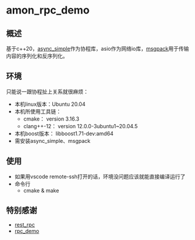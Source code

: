 # amon_rpc_demo

## 概述

基于c++20，[async_simple](https://zhuanlan.zhihu.com/p/419860500)作为协程库，asio作为网络io库，[msgpack](https://github.com/msgpack/msgpack-c)用于传输内容的序列化和反序列化。

## 环境
只能说一跟协程扯上关系就很麻烦：
- 本机linux版本：Ubuntu 20.04
- 本机所使用工具链：
    - cmake： version 3.16.3
    - clang++-12： version 12.0.0-3ubuntu1~20.04.5
- 本机boost版本： libboost1.71-dev:amd64
- 需安装async_simple、msgpack

## 使用
- 如果用vscode remote-ssh打开的话，环境没问题应该就能直接编译运行了
- 命令行
    - cmake & make

## 特别感谢
- [rest_rpc](https://github.com/qicosmos/rest_rpc)
- [rpc_demo](https://github.com/humeng1832596901/rpc_demo)

